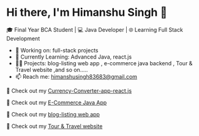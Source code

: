 # Hi there, I'm Himanshu Singh 👋

🎓 Final Year BCA Student | 💻 Java Developer | 🌐 Learning Full Stack Development

- 🔭 Working on: full-stack projects
- 🌱 Currently Learning: Advanced Java, react.js
- 👨‍💻 Projects: blog-listing web app , e-commerce java backend , Tour & Travel website ,and so on.....
- 📫 Reach me: himanshusingh83683@gmail.com

📌 Check out my [Currency-Converter-app-react.js](https://chipper-dragon-35f3ca.netlify.app/)
 
📌 Check out my [E-Commerce Java App](https://github.com/harshsinghpujari/java-ecommerce-app)

📌 Check out my [blog-listing web app](https://merry-puppy-00e2c4.netlify.app/)

📌 Check out my [Tour & Travel website](https://github.com/harshsinghpujari/ExploreEase-Tour-Travel_Project)



